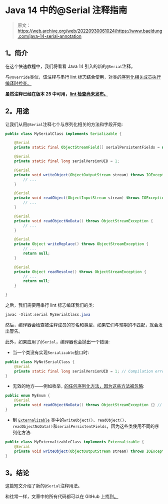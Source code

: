 # Java 14 中的@Serial 注释指南

> 原文：<https://web.archive.org/web/20220930061024/https://www.baeldung.com/java-14-serial-annotation>

## 1。简介

在这个快速教程中，我们将看看 Java 14 引入的新的`@Serial`注释。

与`@Override`类似，该注释与串行 lint 标志结合使用，对类的[序列化相关成员执行编译时检查。](/web/20221206171024/https://www.baeldung.com/java-serialization)

**虽然注释已经在版本 25 中可用，[lint 检查尚未发布。](https://web.archive.org/web/20221206171024/https://bugs.openjdk.java.net/browse/JDK-8202056)**

## 2。用途

让我们从用`@Serial`注释七个与序列化相关的方法和字段开始:

```java
public class MySerialClass implements Serializable {

    @Serial
    private static final ObjectStreamField[] serialPersistentFields = null;

    @Serial
    private static final long serialVersionUID = 1;

    @Serial
    private void writeObject(ObjectOutputStream stream) throws IOException {
        // ...
    }

    @Serial
    private void readObject(ObjectInputStream stream) throws IOException, ClassNotFoundException {
        // ...
    }

    @Serial
    private void readObjectNoData() throws ObjectStreamException {
        // ...
    }

    @Serial
    private Object writeReplace() throws ObjectStreamException {
        // ...
        return null;
    }

    @Serial
    private Object readResolve() throws ObjectStreamException {
        // ...
        return null;
    }

}
```

之后，我们需要用串行 lint 标志编译我们的类:

```java
javac -Xlint:serial MySerialClass.java
```

然后，编译器会检查被注释成员的签名和类型，如果它们与预期的不匹配，就会发出警告。

此外，如果应用了`@Serial`，编译器也会抛出一个错误:

*   当一个类没有实现`Serializable`接口时:

```java
public class MyNotSerialClass {
    @Serial 
    private static final long serialVersionUID = 1; // Compilation error
} 
```

*   无效的地方——例如枚举`,` [的任何序列化方法，因为这些方法被忽略](https://web.archive.org/web/20221206171024/https://docs.oracle.com/en/java/javase/11/docs/specs/serialization/serial-arch.html#serialization-of-enum-constants):

```java
public enum MyEnum { 
    @Serial 
    private void readObjectNoData() throws ObjectStreamException {} // Compilation error 
}
```

*   到 [`Externalizable`](/web/20221206171024/https://www.baeldung.com/java-externalizable) 类中的`writeObject()`、`readObject()`、`readObjectNoData()`和`serialPersistentFields`，因为这些类使用不同的序列化方法:

```java
public class MyExternalizableClass implements Externalizable {
    @Serial 
    private void writeObject(ObjectOutputStream stream) throws IOException {} // Compilation error 
}
```

## 3。结论

这篇短文介绍了新的`@Serial`注释用法。

和往常一样，文章中的所有代码都可以在 GitHub 上找到[。](https://web.archive.org/web/20221206171024/https://github.com/eugenp/tutorials/tree/master/core-java-modules/core-java-14)